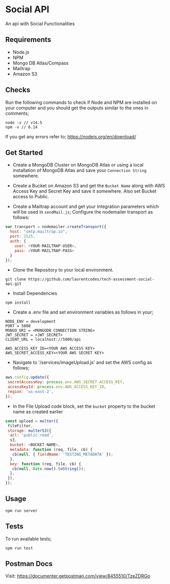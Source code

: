 # Social API

An api with Social Functionalities

## Requirements

- Node.js
- NPM
- Mongo DB Atlas/Compass
- Mailtrap
- Amazon S3

## Checks

Run the following commands to check if Node and NPM are installed on your computer and you should get the outputs similar to the ones in comments;

```npm
node -v // v14.5
npm -v // 6.14
```

If you get any errors refer to; <https://nodejs.org/en/download/>

## Get Started

- Create a MongoDB Cluster on MongoDB Atlas or using a local installation of MongoDB Atlas and save your `Connection String` somewhere.

- Create a Bucket on Amazon S3 and get the `Bucket Name` along with AWS Access Key and Secret Key and save it somewhere. Also set Bucket access to Public.

- Create a Mailtrap account and get your Integration parameters which will be used in `sendMail.js`; Configure the nodemailer transport as follows:

```js
var transport = nodemailer.createTransport({
  host: "smtp.mailtrap.io",
  port: 2525,
  auth: {
    user: <YOUR-MAILTRAP-USER>,
    pass: <YOUR-MAILTRAP-PASS>
  }
});
```

- Clone the Repository to your local environment.

```git
git clone https://github.com/laurentcodes/tech-assessment-social-api.git
```

- Install Dependencies

```npm
npm install
```

- Create a .env file and set environment variables as follows in your;

```env
NODE_ENV = development
PORT = 5000
MONGO_URI = <MONGODB CONNECTION STRING>
JWT_SECRET = <JWT SECRET>
CLIENT_URL = localhost://5000/api

AWS_ACCESS_KEY_ID=<YOUR AWS ACCESS KEY>
AWS_SECRET_ACCESS_KEY=<YOUR AWS SECRET KEY>
```

- Navigate to '/services/imageUpload.js' and set the AWS config as follows;

```js
aws.config.update({
 secretAccessKey: process.env.AWS_SECRET_ACCESS_KEY,
 accessKeyId: process.env.AWS_ACCESS_KEY_ID,
 region: 'us-east-2',
});
```

- In the File Upload code block, set the `bucket` property to the bucket name as created earlier

```js
const upload = multer({
 fileFilter,
 storage: multerS3({
  acl: 'public-read',
  s3,
  bucket: <BUCKET-NAME>,
  metadata: function (req, file, cb) {
   cb(null, { fieldName: 'TESTING_METADATA' });
  },
  key: function (req, file, cb) {
   cb(null, Date.now().toString());
  },
 }),
});
```

## Usage

```npm
npm run server
```

## Tests

To run available tests;

```npm
npm run test
```

## Postman Docs

Visit: <https://documenter.getpostman.com/view/8455510/TzeZDRGo>
